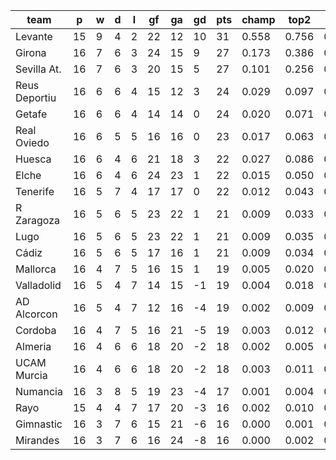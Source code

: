 |     team      | p  | w | d | l | gf | ga | gd | pts | champ | top2  | top3  | top4  |  5-7  | bot4  | bot3  | bot2  |
|---------------|----|---|---|---|----|----|----|-----|-------|-------|-------|-------|-------|-------|-------|-------|
| Levante       | 15 | 9 | 4 | 2 | 22 | 12 | 10 |  31 | 0.558 | 0.756 | 0.848 | 0.901 | 0.066 | 0.000 | 0.000 | 0.000|
| Girona        | 16 | 7 | 6 | 3 | 24 | 15 |  9 |  27 | 0.173 | 0.386 | 0.539 | 0.647 | 0.188 | 0.004 | 0.003 | 0.001|
| Sevilla At.   | 16 | 7 | 6 | 3 | 20 | 15 |  5 |  27 | 0.101 | 0.256 | 0.397 | 0.504 | 0.232 | 0.008 | 0.005 | 0.002|
| Reus Deportiu | 16 | 6 | 6 | 4 | 15 | 12 |  3 |  24 | 0.029 | 0.097 | 0.177 | 0.263 | 0.236 | 0.042 | 0.024 | 0.012|
| Getafe        | 16 | 6 | 6 | 4 | 14 | 14 |  0 |  24 | 0.020 | 0.071 | 0.134 | 0.206 | 0.204 | 0.057 | 0.034 | 0.017|
| Real Oviedo   | 16 | 6 | 5 | 5 | 16 | 16 |  0 |  23 | 0.017 | 0.063 | 0.123 | 0.190 | 0.195 | 0.068 | 0.044 | 0.022|
| Huesca        | 16 | 6 | 4 | 6 | 21 | 18 |  3 |  22 | 0.027 | 0.086 | 0.162 | 0.243 | 0.235 | 0.047 | 0.028 | 0.014|
| Elche         | 16 | 6 | 4 | 6 | 24 | 23 |  1 |  22 | 0.015 | 0.050 | 0.101 | 0.154 | 0.191 | 0.089 | 0.059 | 0.034|
| Tenerife      | 16 | 5 | 7 | 4 | 17 | 17 |  0 |  22 | 0.012 | 0.043 | 0.090 | 0.142 | 0.180 | 0.091 | 0.063 | 0.036|
| R Zaragoza    | 16 | 5 | 6 | 5 | 23 | 22 |  1 |  21 | 0.009 | 0.033 | 0.067 | 0.117 | 0.161 | 0.124 | 0.084 | 0.050|
| Lugo          | 16 | 5 | 6 | 5 | 23 | 22 |  1 |  21 | 0.009 | 0.035 | 0.074 | 0.122 | 0.173 | 0.106 | 0.071 | 0.041|
| Cádiz         | 16 | 5 | 6 | 5 | 17 | 16 |  1 |  21 | 0.009 | 0.034 | 0.069 | 0.115 | 0.164 | 0.119 | 0.081 | 0.046|
| Mallorca      | 16 | 4 | 7 | 5 | 16 | 15 |  1 |  19 | 0.005 | 0.020 | 0.045 | 0.079 | 0.128 | 0.172 | 0.120 | 0.071|
| Valladolid    | 16 | 5 | 4 | 7 | 14 | 15 | -1 |  19 | 0.004 | 0.018 | 0.042 | 0.073 | 0.126 | 0.183 | 0.130 | 0.080|
| AD Alcorcon   | 16 | 5 | 4 | 7 | 12 | 16 | -4 |  19 | 0.002 | 0.009 | 0.021 | 0.040 | 0.086 | 0.258 | 0.187 | 0.118|
| Cordoba       | 16 | 4 | 7 | 5 | 16 | 21 | -5 |  19 | 0.003 | 0.012 | 0.029 | 0.052 | 0.098 | 0.232 | 0.169 | 0.104|
| Almeria       | 16 | 4 | 6 | 6 | 18 | 20 | -2 |  18 | 0.002 | 0.005 | 0.014 | 0.029 | 0.066 | 0.332 | 0.251 | 0.167|
| UCAM Murcia   | 16 | 4 | 6 | 6 | 18 | 20 | -2 |  18 | 0.003 | 0.011 | 0.029 | 0.052 | 0.099 | 0.243 | 0.175 | 0.112|
| Numancia      | 16 | 3 | 8 | 5 | 19 | 23 | -4 |  17 | 0.001 | 0.004 | 0.009 | 0.016 | 0.049 | 0.415 | 0.325 | 0.227|
| Rayo          | 15 | 4 | 4 | 7 | 17 | 20 | -3 |  16 | 0.002 | 0.010 | 0.023 | 0.040 | 0.075 | 0.301 | 0.226 | 0.153|
| Gimnastic     | 16 | 3 | 7 | 6 | 15 | 21 | -6 |  16 | 0.000 | 0.001 | 0.004 | 0.009 | 0.023 | 0.559 | 0.469 | 0.352|
| Mirandes      | 16 | 3 | 7 | 6 | 16 | 24 | -8 |  16 | 0.000 | 0.002 | 0.005 | 0.010 | 0.025 | 0.549 | 0.453 | 0.341|
